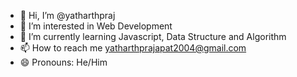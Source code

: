 - 👋 Hi, I’m @yatharthpraj
- 👀 I’m interested in Web Development
- 🌱 I’m currently learning Javascript, Data Structure and Algorithm
- 📫 How to reach me yatharthprajapat2004@gmail.com
- 😄 Pronouns: He/Him


<!---
yatharthpraj/yatharthpraj is a ✨ special ✨ repository because its `README.md` (this file) appears on your GitHub profile.
You can click the Preview link to take a look at your changes.
--->
